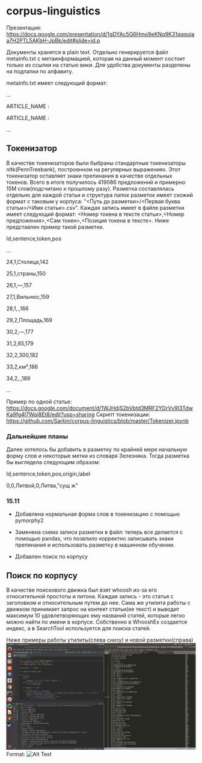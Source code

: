 # corpus-linguistics
Презентация: https://docs.google.com/presentation/d/1gDYAc5G6Hmo9eKNq9K31qgqoiaa7H2PTL5AKbH-JpBk/edit#slide=id.p

Документы хранятся в plain text. Отдельно генерируется файл metainfo.txt с метаинформацией, которая на данный момент состоит только из ссылки на статью вики.
Для удобства документы разделены на подпапки по алфавиту.

metainfo.txt имеет следующий формат:

...

ARTICLE_NAME : <link>

ARTICLE_NAME : <link>

...

## Токенизатор

В качестве токенизаторов были быбраны стандартные токенизаторы nltk(PennTreebank), построенном на регулярных выражениях. Этот токенизатор оставляет знаки препинания в качестве отдельных токенов. Всего в итоге получилось 419086 предложений и примерно 15М слов(подсчитано к прошлому разу). Разметка составлялась отдельно для каждой статьи и структура папок разметок имеет схожий формат с таковым у корпуса: "<Путь до разметки>/<Первая буква статьи>/<Имя статьи>.csv". Каждая запись имеет в файле разметки имеет следующий формат: <Номер токена в тексте статьи>,<Номер предложения>,<Сам токен>,<Позиция токена в тексте>. Ниже представлен пример такой разметки.

Id,sentence,token,pos

...

24,1,Столица,142

25,1,страны,150

26,1,—,157

27,1,Вильнюс,159

28,1,.,166

29,2,Площадь,169

30,2,—,177

31,2,65,179

32,2,300,182

33,2,км²,186

34,2,.,189

...

Пример по одной статье: https://docs.google.com/document/d/1WJHdjS2bVbtd3MRF2YDrVv9I3TdwKa9fg4I7Wqi8Et8/edit?usp=sharing
Скрипт токенизации: https://github.com/Sarkin/corpus-linguistics/blob/master/Tokenizer.ipynb

### Дальнейшие планы
Далее хотелось бы добавить в разметку по крайней мере начальную форму слов и некоторые метки из словаря Зелезняка. Тогда разметка бы выглядела следующим образом:

Id,sentence,token,pos,origin,label

0,0,Литвой,0,Литва,"сущ ж"

### 15.11
- Добавлена нормальная форма слов в токенизацию с помощью pymorphy2

- Заменена схема записи разметки в файл: теперь все делается с помощью pandas, что позвлило корректно записывать знаки препинания и использовать разметку в машинном обучении.

- Добавлен поиск по корпусу

## Поиск по корпусу
В качестве поискового движка был взят whoosh из-за его относительной простоты и питона. Каждая запись - это статья с заголовком и относительным путем до нее. Сама же утилита работы с движком принимает запрос на контеет статьи(ее текст) и выводит максимум 10 удовлетворяющих ему названий статей, которые легко можно найти по имени в корпусе. Собственно в WhooshEx создается индекс, а в SearchTool используется для поиска статей.


Ниже примеры работы утилиты(слева снизу) и новой разметки(справа)
![GitHub Logo](/screen.png)
Format: ![Alt Text](url)